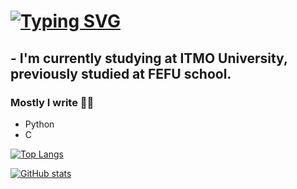 # [![Typing SVG](https://readme-typing-svg.herokuapp.com?color=%2336BCF7&lines=Hey+all)](https://git.io/typing-svg)

## - I'm currently studying at ITMO University, previously studied at FEFU school.

### Mostly I write ✍🏻
- Python
- C

[![Top Langs](https://github-readme-stats.vercel.app/api/top-langs/?username=keshaptisa&layout=compact&langs_count=6&count_private=true&theme=radical)](https://github.com/keshaptisa)

[![GitHub stats](https://github-readme-stats.vercel.app/api?username=keshaptisa&show_icons=true&count_private=true&theme=radical&hide_title=false&include_all_commits=true&cache_seconds=1800)](https://github.com/keshaptisa)
